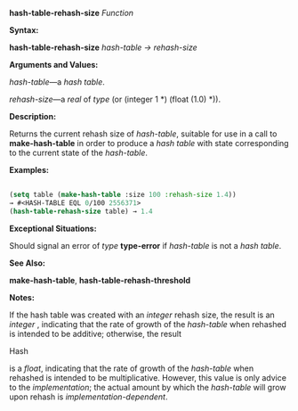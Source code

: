**hash-table-rehash-size** *Function* 



**Syntax:** 



**hash-table-rehash-size** *hash-table → rehash-size* 



**Arguments and Values:** 



*hash-table*—a *hash table*. 



*rehash-size*—a *real* of *type* (or (integer 1 \*) (float (1.0) \*)). 



**Description:** 



Returns the current rehash size of *hash-table*, suitable for use in a call to **make-hash-table** in order to produce a *hash table* with state corresponding to the current state of the *hash-table*. 



**Examples:**
```lisp
 
(setq table (make-hash-table :size 100 :rehash-size 1.4)) 
→ #<HASH-TABLE EQL 0/100 2556371> 
(hash-table-rehash-size table) → 1.4 

```
**Exceptional Situations:** 



Should signal an error of *type* **type-error** if *hash-table* is not a *hash table*. 



**See Also:** 



**make-hash-table**, **hash-table-rehash-threshold** 



**Notes:** 



If the hash table was created with an *integer* rehash size, the result is an *integer* , indicating that the rate of growth of the *hash-table* when rehashed is intended to be additive; otherwise, the result 



Hash 



 



 



is a *float*, indicating that the rate of growth of the *hash-table* when rehashed is intended to be multiplicative. However, this value is only advice to the *implementation*; the actual amount by which the *hash-table* will grow upon rehash is *implementation-dependent*. 



